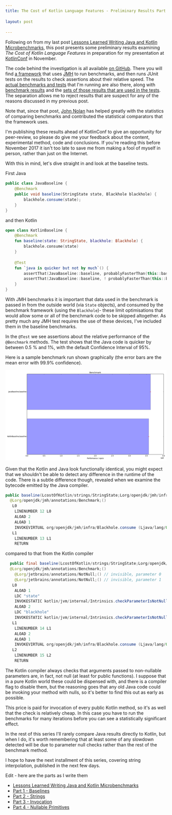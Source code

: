```yaml
---
title: The Cost of Kotlin Language Features - Preliminary Results Part 1 - Baselines

layout: post

---
```

Following on from my last post [Lessons Learned Writing Java and Kotlin Microbenchmarks](benchmarks.html), this post presents some preliminary results examining *The Cost of Kotlin Language Features* in preparation for my presentation at [KotlinConf](http://kotlinconf.com) in November. 

The code behind the investigation is all available [on GitHub](https://github.com/dmcg/kostings). There you will find [a framework](https://github.com/dmcg/kostings/tree/master/src/main/java/com/oneeyedmen/kostings) that uses [JMH](http://openjdk.java.net/projects/code-tools/jmh/) to run benchmarks, and then runs JUnit tests on the results to check assertions about their relative speed. The [actual benchmarks and tests](https://github.com/dmcg/kostings/tree/master/src/main/java/costOfKotlin) that I'm running are also there, along with [benchmark results](https://github.com/dmcg/kostings/tree/master/results) and the [sets of those results that are used in the tests](https://github.com/dmcg/kostings/tree/master/canonical-results). The separation allows me to reject results that are suspect for any of the reasons discussed in my previous post.

Note that, since that post, [John Nolan](https://twitter.com/johnsnolan) has helped greatly with the statistics of comparing benchmarks and contributed the statistical comparators that the framework uses.

I'm publishing these results ahead of KotlinConf to give an opportunity for peer-review, so please do give me your feedback about the content, experimental method, code and conclusions. If you're reading this before November 2017 it isn't too late to save me from making a fool of myself in person, rather than just on the Internet.
 
With this in mind, let's dive straight in and look at the baseline tests. 

First Java

```java
public class JavaBaseline {
    @Benchmark
    public void baseline(StringState state, Blackhole blackhole) {
        blackhole.consume(state);
    }
}
```

and then Kotlin

```kotlin
open class KotlinBaseline {
    @Benchmark
    fun baseline(state: StringState, blackhole: Blackhole) {
        blackhole.consume(state)
    }

    @Test
    fun `java is quicker but not by much`() {
        assertThat(JavaBaseline::baseline, probablyFasterThan(this::baseline, byAFactorOf = 0.005))
        assertThat(JavaBaseline::baseline, ! probablyFasterThan(this::baseline, byAFactorOf = 0.01))
    }
}
```

With JMH benchmarks it is important that data used in the benchmark is passed in from the outside world (via `State` objects), and consumed by the benchmark framework (using the `Blackhole`)- these limit optimisations that would allow some or all of the benchmark code to be skipped altogether. As pretty much any JMH test requires the use of these devices, I've included them in the baseline benchmarks. 

In the `@Test` we see assertions about the relative performance of the `@Benchmark` methods. The test shows that the Java code is quicker by between 0.5 % and 1%, with the default Confidence Interval of 95%.

Here is a sample benchmark run shown graphically (the error bars are the mean error with 99.9% confidence).

![A Sample Baseline Run](assets/baselines-f1-w10-m500-run2.png)

Given that the Kotlin and Java look functionally identical, you might expect that we shouldn't be able to detect any difference in the runtime of the code. There is a subtle difference though, revealed when we examine the bytecode emitted by the Java compiler.

```java
public baseline(LcostOfKotlin/strings/StringState;Lorg/openjdk/jmh/infra/Blackhole;)V
  @Lorg/openjdk/jmh/annotations/Benchmark;()
   L0
    LINENUMBER 12 L0
    ALOAD 2
    ALOAD 1
    INVOKEVIRTUAL org/openjdk/jmh/infra/Blackhole.consume (Ljava/lang/Object;)V
   L1
    LINENUMBER 13 L1
    RETURN
```

compared to that from the Kotlin compiler

```java
  public final baseline(LcostOfKotlin/strings/StringState;Lorg/openjdk/jmh/infra/Blackhole;)V
  @Lorg/openjdk/jmh/annotations/Benchmark;()
    @Lorg/jetbrains/annotations/NotNull;() // invisible, parameter 0
    @Lorg/jetbrains/annotations/NotNull;() // invisible, parameter 1
   L0
    ALOAD 1
    LDC "state"
    INVOKESTATIC kotlin/jvm/internal/Intrinsics.checkParameterIsNotNull (Ljava/lang/Object;Ljava/lang/String;)V
    ALOAD 2
    LDC "blackhole"
    INVOKESTATIC kotlin/jvm/internal/Intrinsics.checkParameterIsNotNull (Ljava/lang/Object;Ljava/lang/String;)V
   L1
    LINENUMBER 14 L1
    ALOAD 2
    ALOAD 1
    INVOKEVIRTUAL org/openjdk/jmh/infra/Blackhole.consume (Ljava/lang/Object;)V
   L2
    LINENUMBER 15 L2
    RETURN
```
  
The Kotlin compiler always checks that arguments passed to non-nullable parameters are, in fact, not null (at least for public functions). I suppose that in a pure Kotlin world these could be dispensed with, and there is a compiler flag to disable them, but the reasoning goes that any old Java code could be invoking your method with nulls, so it's better to find this out as early as possible. 

This price is paid for invocation of every public Kotlin method, so it's as well that the check is relatively cheap. In this case you have to run the benchmarks for many iterations before you can see a statistically significant effect.

In the rest of this series I'll rarely compare Java results directly to Kotlin, but when I do, it's worth remembering that at least some of any slowdown detected will be due to parameter null checks rather than the rest of the benchmark method.

I hope to have the next installment of this series, covering string interpolation, published in the next few days. 

Edit - here are the parts as I write them 
                        
* [Lessons Learned Writing Java and Kotlin Microbenchmarks](benchmarks.html)
* [Part 1 - Baselines](cost-of-kotlin-preliminary-results-part1-baselines.html)
* [Part 2 - Strings](cost-of-kotlin-preliminary-results-part2-strings.html)
* [Part 3 - Invocation](cost-of-kotlin-preliminary-results-part3-invocation.html)
* [Part 4 - Nullable Primitives](cost-of-kotlin-preliminary-results-part-4-nullable-primitives.html)


 




 




  



